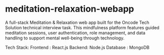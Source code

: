 # meditation-relaxation-webapp
A full-stack Meditation &amp; Relaxation web app built for the Oncode Tech Solution technical interview task. This mindfulness platform features guided meditation sessions, user authentication, role management, and data handling to support mental well-being through technology.

Tech Stack:
   Frontend : React.js
   Backend: Node.js 
   Database : MongoDB
